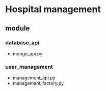 # Hospital management 
## module
### database_api
- mongo_api.py
### user_management
- management_api.py
- management_factory.py